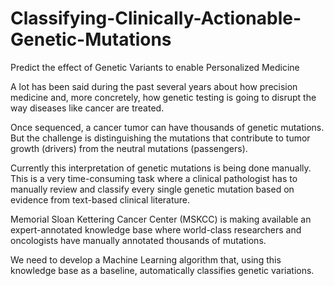 # Classifying-Clinically-Actionable-Genetic-Mutations
Predict the effect of Genetic Variants to enable Personalized Medicine

A lot has been said during the past several years about how precision medicine and, more concretely, how genetic testing is going to disrupt the way diseases like cancer are treated.

Once sequenced, a cancer tumor can have thousands of genetic mutations. But the challenge is distinguishing the mutations that contribute to tumor growth (drivers) from the neutral mutations (passengers). 

Currently this interpretation of genetic mutations is being done manually. This is a very time-consuming task where a clinical pathologist has to manually review and classify every single genetic mutation based on evidence from text-based clinical literature.

Memorial Sloan Kettering Cancer Center (MSKCC) is making available an expert-annotated knowledge base where world-class researchers and oncologists have manually annotated thousands of mutations.

We need to develop a Machine Learning algorithm that, using this knowledge base as a baseline, automatically classifies genetic variations.
